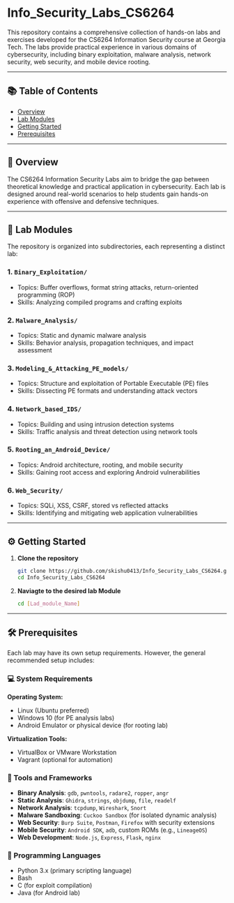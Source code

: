 # Info_Security_Labs_CS6264

This repository contains a comprehensive collection of hands-on labs and exercises developed for the CS6264 Information Security course at Georgia Tech. The labs provide practical experience in various domains of cybersecurity, including binary exploitation, malware analysis, network security, web security, and mobile device rooting.

---

## 📚 Table of Contents

- [Overview](#overview)
- [Lab Modules](#lab-modules)
- [Getting Started](#getting-started)
- [Prerequisites](#prerequisites)

---

## 🧭 Overview

The CS6264 Information Security Labs aim to bridge the gap between theoretical knowledge and practical application in cybersecurity. Each lab is designed around real-world scenarios to help students gain hands-on experience with offensive and defensive techniques.

---

## 🧪 Lab Modules

The repository is organized into subdirectories, each representing a distinct lab:

### 1. `Binary_Exploitation/`
- Topics: Buffer overflows, format string attacks, return-oriented programming (ROP)
- Skills: Analyzing compiled programs and crafting exploits

### 2. `Malware_Analysis/`
- Topics: Static and dynamic malware analysis
- Skills: Behavior analysis, propagation techniques, and impact assessment

### 3. `Modeling_&_Attacking_PE_models/`
- Topics: Structure and exploitation of Portable Executable (PE) files
- Skills: Dissecting PE formats and understanding attack vectors

### 4. `Network_based_IDS/`
- Topics: Building and using intrusion detection systems
- Skills: Traffic analysis and threat detection using network tools

### 5. `Rooting_an_Android_Device/`
- Topics: Android architecture, rooting, and mobile security
- Skills: Gaining root access and exploring Android vulnerabilities

### 6. `Web_Security/`
- Topics: SQLi, XSS, CSRF, stored vs reflected attacks
- Skills: Identifying and mitigating web application vulnerabilities

---

## ⚙️ Getting Started

1. **Clone the repository**
   ```bash
   git clone https://github.com/skishu0413/Info_Security_Labs_CS6264.git
   cd Info_Security_Labs_CS6264

2. **Naviagte to the desired lab Module**
   ```bash
   cd [Lad_module_Name]

---

## 🛠️ Prerequisites

Each lab may have its own setup requirements. However, the general recommended setup includes:

### 💻 System Requirements

**Operating System:**
- Linux (Ubuntu preferred)
- Windows 10 (for PE analysis labs)
- Android Emulator or physical device (for rooting lab)

**Virtualization Tools:**
- VirtualBox or VMware Workstation
- Vagrant (optional for automation)

### 🔧 Tools and Frameworks

- **Binary Analysis**: `gdb`, `pwntools`, `radare2`, `ropper`, `angr`
- **Static Analysis**: `Ghidra`, `strings`, `objdump`, `file`, `readelf`
- **Network Analysis**: `tcpdump`, `Wireshark`, `Snort`
- **Malware Sandboxing**: `Cuckoo Sandbox` (for isolated dynamic analysis)
- **Web Security**: `Burp Suite`, `Postman`, `Firefox` with security extensions
- **Mobile Security**: `Android SDK`, `adb`, custom ROMs (e.g., `LineageOS`)
- **Web Development**: `Node.js`, `Express`, `Flask`, `nginx`

### 🧪 Programming Languages

- Python 3.x (primary scripting language)
- Bash
- C (for exploit compilation)
- Java (for Android lab)


